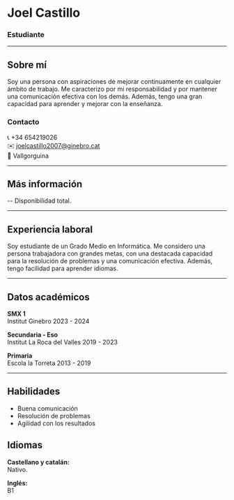 # Joel Castillo  
### Estudiante  

---

## Sobre mí  
Soy una persona con aspiraciones de mejorar continuamente en cualquier ámbito de trabajo. Me caracterizo por mi responsabilidad y por mantener una comunicación efectiva con los demás. Además, tengo una gran capacidad para aprender y mejorar con la enseñanza.

### Contacto  
📞 +34 654219026  
✉️ joelcastillo2007@ginebro.cat  
📍 Vallgorguina  

---

## Más información  
-- Disponibilidad total.

---

## Experiencia laboral  
Soy estudiante de un Grado Medio en Informática. Me considero una persona trabajadora con grandes metas, con una destacada capacidad para la resolución de problemas y una comunicación efectiva. Además, tengo facilidad para aprender idiomas.

---

## Datos académicos  

**SMX 1**  
Institut Ginebro 2023 - 2024  

**Secundaria - Eso**  
Institut La Roca del Valles 2019 - 2023  

**Primaria**  
Escola la Torreta 2013 - 2019  

---

## Habilidades  
- Buena comunicación  
- Resolución de problemas  
- Agilidad con los resultados  

## Idiomas  
**Castellano y catalán:**  
Nativo.  

**Inglés:**  
B1  
